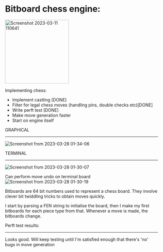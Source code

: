 # Bitboard chess engine:

<img width="210" alt="Screenshot 2023-03-11 110641" src="https://user-images.githubusercontent.com/56346800/224480781-678ed55c-2e52-4064-9e93-d25be41df5dd.png">

Implementing chess:
  - Implement castling [DONE]
  - Filter for legal chess moves (handling pins, double checks etc)[DONE]
  - Write perft test [DONE]
  - Make move generation faster
  - Start on engine itself
  
GRAPHICAL
_________

![Screenshot from 2023-03-28 01-34-06](https://user-images.githubusercontent.com/56346800/228096703-5dfec546-1753-419d-899d-b53f8bd192d1.png)

TERMINAL
_________

![Screenshot from 2023-03-28 01-30-07](https://user-images.githubusercontent.com/56346800/228096360-73e32778-0d40-4060-9c75-a5d9002a7d99.png)

Can perform move undo on terminal board
![Screenshot from 2023-03-28 01-30-19](https://user-images.githubusercontent.com/56346800/228096368-d1aa6049-78e0-4f76-bfd4-51a243a1a653.png)

Bitboards are 64 bit numbers used to represent a chess board. They involve clever bit twiddling tricks to obtain moves 
quickly.

I start by parsing a FEN string to initialise the board, then I make my first bitboards for each piece type from that. Whenever a move is made, the bitboards change. 

Perft test results:
___________________

Looks good. Will keep testing until I'm satisfied enough that there's 'no' bugs in move generation
